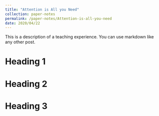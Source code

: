 ```yaml
---
title: "Attention is All you Need"
collection: paper-notes
permalink: /paper-notes/Attention-is-all-you-need
date: 2020/04/22
---
```


This is a description of a teaching experience. You can use markdown like any other post.

Heading 1
======

Heading 2
======

Heading 3
======